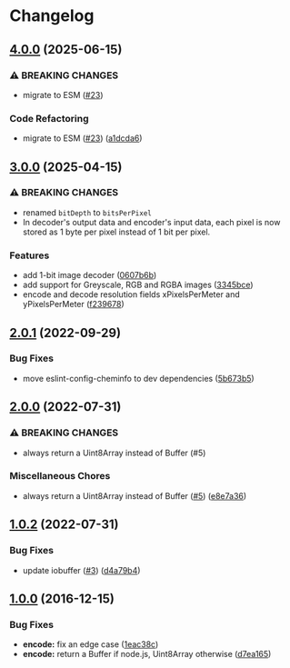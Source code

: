 # Changelog

## [4.0.0](https://github.com/image-js/fast-bmp/compare/v3.0.0...v4.0.0) (2025-06-15)


### ⚠ BREAKING CHANGES

* migrate to ESM ([#23](https://github.com/image-js/fast-bmp/issues/23))

### Code Refactoring

* migrate to ESM ([#23](https://github.com/image-js/fast-bmp/issues/23)) ([a1dcda6](https://github.com/image-js/fast-bmp/commit/a1dcda6461407f0f72c7f0b2ff94e3377e722216))

## [3.0.0](https://github.com/image-js/fast-bmp/compare/v2.0.1...v3.0.0) (2025-04-15)


### ⚠ BREAKING CHANGES

* renamed `bitDepth` to `bitsPerPixel`
* In decoder's output data and encoder's input data, each pixel is now stored as 1 byte per pixel instead of 1 bit per pixel.

### Features

* add 1-bit image decoder ([0607b6b](https://github.com/image-js/fast-bmp/commit/0607b6bf9eef96f5bed6a6e1b7c5e14798aadf40))
* add support for Greyscale, RGB and RGBA images ([3345bce](https://github.com/image-js/fast-bmp/commit/3345bceb2b8642c12275b9a358a6bfa9e7e037c4))
* encode and decode resolution fields xPixelsPerMeter and yPixelsPerMeter ([f239678](https://github.com/image-js/fast-bmp/commit/f2396789567c19db8236325893880bf451e9df4f))

## [2.0.1](https://github.com/image-js/fast-bmp/compare/v2.0.0...v2.0.1) (2022-09-29)


### Bug Fixes

* move eslint-config-cheminfo to dev dependencies ([5b673b5](https://github.com/image-js/fast-bmp/commit/5b673b5e13a10eb1aa63985a21cbddfcf4401e42))

## [2.0.0](https://github.com/image-js/fast-bmp/compare/v1.0.2...v2.0.0) (2022-07-31)


### ⚠ BREAKING CHANGES

* always return a Uint8Array instead of Buffer (#5)

### Miscellaneous Chores

* always return a Uint8Array instead of Buffer ([#5](https://github.com/image-js/fast-bmp/issues/5)) ([e8e7a36](https://github.com/image-js/fast-bmp/commit/e8e7a3659f5869271c916a348a35a899f40e2ac0))

## [1.0.2](https://github.com/image-js/fast-bmp/compare/v1.0.1...v1.0.2) (2022-07-31)


### Bug Fixes

* update iobuffer ([#3](https://github.com/image-js/fast-bmp/issues/3)) ([d4a79b4](https://github.com/image-js/fast-bmp/commit/d4a79b44426713dfb2f3b6450e5d5be6d7e7d2b0))

## [1.0.0](https://github.com/image-js/fast-bmp/compare/v0.0.1...v1.0.0) (2016-12-15)


### Bug Fixes

* **encode:** fix an edge case ([1eac38c](https://github.com/image-js/fast-bmp/commit/1eac38c))
* **encode:** return a Buffer if node.js, Uint8Array otherwise ([d7ea165](https://github.com/image-js/fast-bmp/commit/d7ea165))
